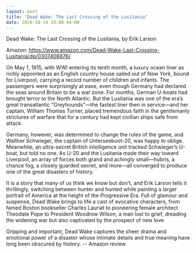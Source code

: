 ```yaml
---
layout: post
title: "Dead Wake: The Last Crossing of the Lusitania"
date: 2020-10-19 19:00-04:00
---
```

Dead Wake: The Last Crossing of the Lusitania, by Erik Larson

Amazon: https://www.amazon.com/Dead-Wake-Last-Crossing-Lusitania/dp/0307408876/

On May 1, 1915, with WWI entering its tenth month, a luxury ocean liner as richly appointed as an English country house sailed out of New York, bound for Liverpool, carrying a record number of children and infants. The passengers were surprisingly at ease, even though Germany had declared the seas around Britain to be a war zone. For months, German U-boats had brought terror to the North Atlantic. But the Lusitania was one of the era’s great transatlantic “Greyhounds”—the fastest liner then in service—and her captain, William Thomas Turner, placed tremendous faith in the gentlemanly strictures of warfare that for a century had kept civilian ships safe from attack.

Germany, however, was determined to change the rules of the game, and Walther Schwieger, the captain of Unterseeboot-20, was happy to oblige. Meanwhile, an ultra-secret British intelligence unit tracked Schwieger’s U-boat, but told no one. As U-20 and the Lusitania made their way toward Liverpool, an array of forces both grand and achingly small—hubris, a chance fog, a closely guarded secret, and more—all converged to produce one of the great disasters of history.

It is a story that many of us think we know but don’t, and Erik Larson tells it thrillingly, switching between hunter and hunted while painting a larger portrait of America at the height of the Progressive Era. Full of glamour and suspense, Dead Wake brings to life a cast of evocative characters, from famed Boston bookseller Charles Lauriat to pioneering female architect Theodate Pope to President Woodrow Wilson, a man lost to grief, dreading the widening war but also captivated by the prospect of new love.

Gripping and important, Dead Wake captures the sheer drama and emotional power of a disaster whose intimate details and true meaning have long been obscured by history.
-- Amazon review
